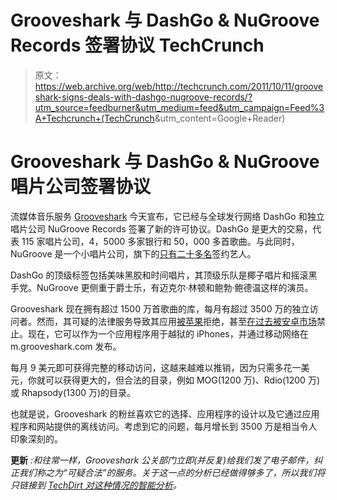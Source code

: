 # Grooveshark 与 DashGo & NuGroove Records 签署协议 TechCrunch

> 原文：<https://web.archive.org/web/http://techcrunch.com/2011/10/11/grooveshark-signs-deals-with-dashgo-nugroove-records/?utm_source=feedburner&utm_medium=feed&utm_campaign=Feed%3A+Techcrunch+(TechCrunch>&utm_content=Google+Reader)

# Grooveshark 与 DashGo & NuGroove 唱片公司签署协议

流媒体音乐服务 [Grooveshark](https://web.archive.org/web/20230205023829/http://grooveshark.com/) 今天宣布，它已经与全球发行网络 DashGo 和独立唱片公司 NuGroove Records 签署了新的许可协议。DashGo 是更大的交易，代表 115 家唱片公司，4，5000 多家银行和 50，000 多首歌曲。与此同时，NuGroove 是一个小唱片公司，旗下的[只有二十多名](https://web.archive.org/web/20230205023829/http://www.thenugroove.com/all_artists.php)签约艺人。

DashGo 的顶级标签包括美味黑胶和时间唱片，其顶级乐队是椰子唱片和摇滚黑手党。NuGroove 更侧重于爵士乐，有迈克尔·林顿和鲍勃·鲍德温这样的演员。

Grooveshark 现在拥有超过 1500 万首歌曲的库，每月有超过 3500 万的独立访问者。然而，其可疑的法律服务导致其应用[被苹果](https://web.archive.org/web/20230205023829/https://techcrunch.com/2010/02/26/grooveshark-iphone-app-cydia/)拒绝，甚至[在过去被安卓市场](https://web.archive.org/web/20230205023829/https://techcrunch.com/2010/02/26/grooveshark-iphone-app-cydia/)禁止。现在，它可以作为一个应用程序用于越狱的 iPhones，并通过移动网络在 m.grooveshark.com 发布。

每月 9 美元即可获得完整的移动访问，这越来越难以推销，因为只需多花一美元，你就可以获得更大的，但合法的目录，例如 MOG(1200 万)、Rdio(1200 万)或 Rhapsody(1300 万)的目录。

也就是说，Grooveshark 的粉丝喜欢它的选择、应用程序的设计以及它通过应用程序和网站提供的离线访问。考虑到它的问题，每月增长到 3500 万是相当令人印象深刻的。

**更新** *:和往常一样，Grooveshark 公关部门立即(并反复)给我们发了电子邮件，纠正我们称之为“可疑合法”的服务。关于这一点的分析已经做得够多了，所以我们将只链接到 [TechDirt 对这种情况的智能分析](https://web.archive.org/web/20230205023829/http://www.techdirt.com/articles/20110419/11434013962/grooveshark-insists-its-legal-points-out-that-using-dmca-safe-harbors-is-not-illegal.shtml)。*